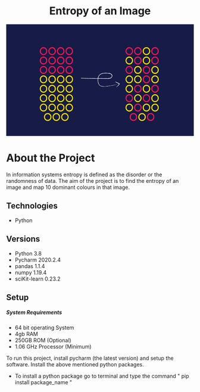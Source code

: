 <h1 align="center">
Entropy of an Image
</h1>
<p align="center">
<img src ="Images/entropy-hero.png" width="2000" height="300">
</p>

# About the Project

In information systems entropy is defined as the disorder or the randomness of data. The aim of the project is to find the entropy of an image and map 10 dominant colours in that image.

## Technologies
* Python


## Versions
* Python 3.8
* Pycharm 2020.2.4
* pandas 1.1.4
* numpy 1.19.4
* sciKit-learn 0.23.2


## Setup
##### System Requirements
* 64 bit operating System
* 4gb RAM
* 250GB ROM (Optional)
* 1.06 GHz Processor (Minimum)

To run this project, install pycharm (the latest version) and setup the software. Install the above mentioned python packages.
* To install a python package go to terminal and type the command " pip install package_name "

